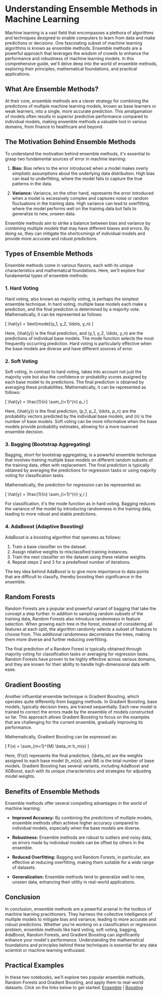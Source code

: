 # Understanding Ensemble Methods in Machine Learning

Machine learning is a vast field that encompasses a plethora of algorithms and techniques designed to enable computers to learn from data and make predictions or decisions. One fascinating subset of machine learning algorithms is known as ensemble methods. Ensemble methods are a powerful approach that leverages the wisdom of crowds to enhance the performance and robustness of machine learning models. In this comprehensive guide, we'll delve deep into the world of ensemble methods, exploring their principles, mathematical foundations, and practical applications.

## What Are Ensemble Methods?

At their core, ensemble methods are a clever strategy for combining the predictions of multiple machine learning models, known as base learners or weak learners, into a single, more accurate prediction. This amalgamation of models often results in superior predictive performance compared to individual models, making ensemble methods a valuable tool in various domains, from finance to healthcare and beyond.

## The Motivation Behind Ensemble Methods

To understand the motivation behind ensemble methods, it's essential to grasp two fundamental sources of error in machine learning:

1. **Bias:** Bias refers to the error introduced when a model makes overly simplistic assumptions about the underlying data distribution. High bias can lead to underfitting, where the model fails to capture the true patterns in the data.

2. **Variance:** Variance, on the other hand, represents the error introduced when a model is excessively complex and captures noise or random fluctuations in the training data. High variance can lead to overfitting, where the model performs well on the training data but fails to generalize to new, unseen data.

Ensemble methods aim to strike a balance between bias and variance by combining multiple models that may have different biases and errors. By doing so, they can mitigate the shortcomings of individual models and provide more accurate and robust predictions.

## Types of Ensemble Methods

Ensemble methods come in various flavors, each with its unique characteristics and mathematical foundations. Here, we'll explore four fundamental types of ensemble methods:

### 1. Hard Voting

Hard voting, also known as majority voting, is perhaps the simplest ensemble technique. In hard voting, multiple base models each make a prediction, and the final prediction is determined by a majority vote. Mathematically, it can be represented as follows:

\[
\hat{y} = \text{mode}(y_1, y_2, \ldots, y_n)
\]

Here, \(\hat{y}\) is the final prediction, and \(y_1, y_2, \ldots, y_n\) are the predictions of individual base models. The mode function selects the most frequently occurring prediction. Hard voting is particularly effective when the base models are diverse and have different sources of error.

### 2. Soft Voting

Soft voting, in contrast to hard voting, takes into account not just the majority vote but also the confidence or probability scores assigned by each base model to its predictions. The final prediction is obtained by averaging these probabilities. Mathematically, it can be represented as follows:

\[
\hat{y} = \frac{1}{n} \sum_{i=1}^{n} p_i
\]

Here, \(\hat{y}\) is the final prediction, \(p_1, p_2, \ldots, p_n\) are the probability vectors predicted by the individual base models, and \(n\) is the number of base models. Soft voting can be more informative when the base models provide probability estimates, allowing for a more nuanced ensemble decision.

### 3. Bagging (Bootstrap Aggregating)

Bagging, short for bootstrap aggregating, is a powerful ensemble technique that involves training multiple base models on different random subsets of the training data, often with replacement. The final prediction is typically obtained by averaging the predictions for regression tasks or using majority voting for classification tasks.

Mathematically, the prediction for regression can be represented as:

\[
\hat{y} = \frac{1}{n} \sum_{i=1}^{n} y_i
\]

For classification, it's the mode function as in hard voting. Bagging reduces the variance of the model by introducing randomness in the training data, leading to more robust and stable predictions.

### 4. AdaBoost (Adaptive Boosting)

AdaBoost is a boosting algorithm that operates as follows:

1. Train a base classifier on the dataset.
2. Assign relative weights to misclassified training instances.
3. Train the next classifier on the dataset using these relative weights.
4. Repeat steps 2 and 3 for a predefined number of iterations.

The key idea behind AdaBoost is to give more importance to data points that are difficult to classify, thereby boosting their significance in the ensemble.

## Random Forests

Random Forests are a popular and powerful variant of bagging that take the concept a step further. In addition to sampling random subsets of the training data, Random Forests also introduce randomness in feature selection. When growing each tree in the forest, instead of considering all features at each split, the algorithm randomly selects a subset of features to choose from. This additional randomness decorrelates the trees, making them more diverse and further reducing overfitting.

The final prediction of a Random Forest is typically obtained through majority voting for classification tasks or averaging for regression tasks. Random Forests have proven to be highly effective across various domains, and they are known for their ability to handle high-dimensional data with ease.

## Gradient Boosting

Another influential ensemble technique is Gradient Boosting, which operates quite differently from bagging methods. In Gradient Boosting, base models, typically decision trees, are trained sequentially. Each new model is trained to correct the errors made by the ensemble of models constructed so far. This approach allows Gradient Boosting to focus on the examples that are challenging for the current ensemble, gradually improving its performance.

Mathematically, Gradient Boosting can be expressed as:

\[
F(x) = \sum_{m=1}^{M} \beta_m h_m(x)
\]

Here, \(F(x)\) represents the final prediction, \(\beta_m\) are the weights assigned to each base model \(h_m(x)\), and \(M\) is the total number of base models. Gradient Boosting has several variants, including AdaBoost and XGBoost, each with its unique characteristics and strategies for adjusting model weights.

## Benefits of Ensemble Methods

Ensemble methods offer several compelling advantages in the world of machine learning:

- **Improved Accuracy:** By combining the predictions of multiple models, ensemble methods often achieve higher accuracy compared to individual models, especially when the base models are diverse.

- **Robustness:** Ensemble methods are robust to outliers and noisy data, as errors made by individual models can be offset by others in the ensemble.

- **Reduced Overfitting:** Bagging and Random Forests, in particular, are effective at reducing overfitting, making them suitable for a wide range of datasets.

- **Generalization:** Ensemble methods tend to generalize well to new, unseen data, enhancing their utility in real-world applications.

## Conclusion

In conclusion, ensemble methods are a powerful arsenal in the toolbox of machine learning practitioners. They harness the collective intelligence of multiple models to mitigate bias and variance, leading to more accurate and robust predictions. Whether you're working on a classification or regression problem, ensemble methods like hard voting, soft voting, bagging, AdaBoost, Random Forests, and Gradient Boosting can significantly enhance your model's performance. Understanding the mathematical foundations and principles behind these techniques is essential for any data scientist or machine learning enthusiast.

## Practical Examples

In these two notebooks, we'll explore two popular ensemble methods, Random Forests and Gradient Boosting, and apply them to real-world datasets. Click on the links below to get started:
[Ensemble](/1_Supervised_Learning/8_Ensemble_Learning/ensemble.ipynb) | [Boosting](/1_Supervised_Learning/8_Ensemble_Learning/boosting.ipynb)
